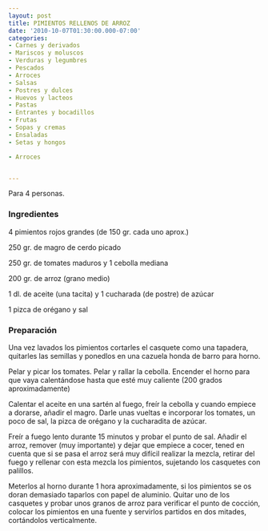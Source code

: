 ```yaml
---
layout: post
title: PIMIENTOS RELLENOS DE ARROZ
date: '2010-10-07T01:30:00.000-07:00'
categories:
- Carnes y derivados
- Mariscos y moluscos
- Verduras y legumbres
- Pescados
- Arroces
- Salsas
- Postres y dulces
- Huevos y lacteos
- Pastas
- Entrantes y bocadillos
- Frutas
- Sopas y cremas
- Ensaladas
- Setas y hongos

- Arroces


---
```


Para 4 personas.

<h3>Ingredientes</h3>

4 pimientos rojos grandes (de 150 gr. cada uno aprox.)

250 gr. de magro de cerdo picado

250 gr. de tomates maduros y 1 cebolla mediana

200 gr. de arroz (grano medio)

1 dl. de aceite (una tacita) y 1 cucharada (de postre) de azúcar

1 pizca de orégano y sal

<h3>Preparación</h3>

Una vez lavados los pimientos cortarles el casquete como una tapadera, quitarles las semillas y ponedlos en una cazuela honda de barro para horno.

Pelar y picar los tomates. Pelar y rallar la cebolla. Encender el horno para que vaya calentándose hasta que esté muy caliente (200 grados aproximadamente)

Calentar el aceite en una sartén al fuego, freír la cebolla y cuando empiece a dorarse, añadir el magro. Darle unas vueltas e incorporar los tomates, un poco de sal, la pizca de orégano y la cucharadita de azúcar.

Freír a fuego lento durante 15 minutos y probar el punto de sal. Añadir el arroz, remover (muy importante) y dejar que empiece a cocer, tened en cuenta que si se pasa el arroz será muy difícil realizar la mezcla, retirar del fuego y rellenar con esta mezcla los pimientos, sujetando los casquetes con palillos.

Meterlos al horno durante 1 hora aproximadamente, si los pimientos se os doran demasiado taparlos con papel de aluminio. Quitar uno de los casquetes y probar unos granos de arroz para verificar el punto de cocción, colocar los pimientos en una fuente y servirlos partidos en dos mitades, cortándolos verticalmente.

